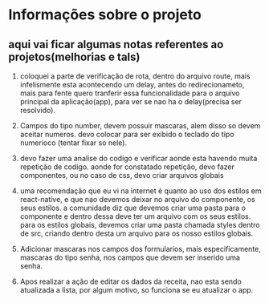 # Informações sobre o projeto #


## aqui vai ficar algumas notas referentes ao projetos(melhorias e tals) ##

1. coloquei a parte de verificação de rota, dentro do arquivo route, mais infelismente esta acontecendo um delay, antes do redirecionameto, mais para fente quero tranferir essa funcionalidade para o arquivo principal da aplicação(app), para ver se nao ha o delay(precisa ser resolvido).

2. Campos do tipo number, devem possuir mascaras, alem disso so devem aceitar numeros. devo colocar para ser exibido o teclado do tipo numerioco (tentar fixar so nele).

3. devo fazer uma analise do codigo e verificar aonde esta havendo muita repetição de codigo. aonde for constatado repetição, devo fazer componentes, ou no caso de css, devo criar arquivos globais

4. uma recomendação que eu vi na internet é quanto ao uso dos estilos em react-native, e que nao devemos deixar no arquivo do componente, os seus estilos. a comunidade diz que devemos criar uma pasta para o componente e dentro dessa deve ter um arquivo com os seus estilos. para os estilos globais, devemos criar uma pasta chamada styles dentro de src, criando dentro desta um arquivo para os nosso estilos globais.

5. Adicionar mascaras nos campos dos formularios, mais especificamente, mascaras do tipo senha, nos campos que devem ser inserido uma senha. 

6. Apos realizar a ação de editar os dados da receita, nao esta sendo atualizada a lista, por algum motivo, so funciona se eu atualizar o app.


